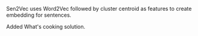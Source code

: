 Sen2Vec uses Word2Vec followed by cluster centroid as features to create embedding for sentences. 

Added What's cooking solution.
